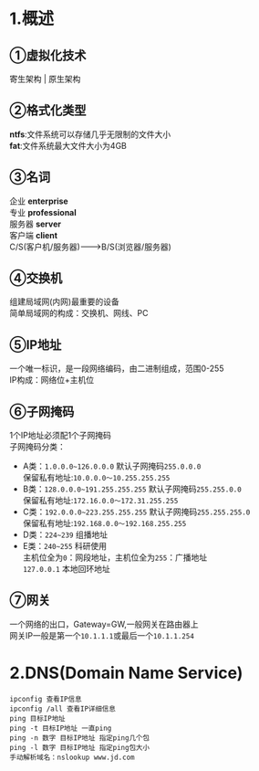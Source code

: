 # 1.概述
## ①虚拟化技术  
寄生架构 | 原生架构

## ②格式化类型  
**ntfs**:文件系统可以存储几乎无限制的文件大小  
**fat**:文件系统最大文件大小为4GB
	
## ③名词  
企业 **enterprise**  
专业 **professional**  
服务器 **server**  
客户端 **client**  
C/S(客户机/服务器)--->B/S(浏览器/服务器)  

## ④交换机  
组建局域网(内网)最重要的设备  
简单局域网的构成：交换机、网线、PC  

## ⑤IP地址  
一个唯一标识，是一段网络编码，由二进制组成，范围0-255  
IP构成：网络位+主机位  

## ⑥子网掩码  
1个IP地址必须配1个子网掩码  
子网掩码分类：  
- A类：`1.0.0.0~126.0.0.0` 默认子网掩码`255.0.0.0`  
保留私有地址:`10.0.0.0～10.255.255.255`   
- B类：`128.0.0.0~191.255.255.255` 默认子网掩码`255.255.0.0`  
保留私有地址:`172.16.0.0～172.31.255.255`  
- C类：`192.0.0.0~223.255.255.255` 默认子网掩码`255.255.255.0`  
保留私有地址:`192.168.0.0～192.168.255.255`  
- D类：`224~239` 组播地址  
- E类：`240~255` 科研使用  
主机位全为`0`：网段地址，主机位全为`255`：广播地址  
`127.0.0.1` 本地回环地址  

## ⑦网关  
一个网络的出口，Gateway=GW,一般网关在路由器上  
网关IP一般是第一个`10.1.1.1`或最后一个`10.1.1.254`

# 2.DNS(Domain Name Service)
	ipconfig 查看IP信息
	ipconfig /all 查看IP详细信息
	ping 目标IP地址
	ping -t 目标IP地址 一直ping
	ping -n 数字 目标IP地址 指定ping几个包
	ping -l 数字 目标IP地址 指定ping包大小
	手动解析域名：nslookup www.jd.com